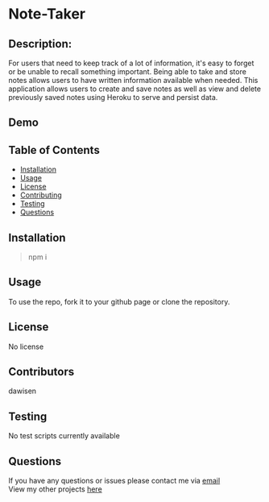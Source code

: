 # Note-Taker


## Description:
For users that need to keep track of a lot of information, it's easy to forget or be unable to recall something important. Being able to take and store notes allows users to have written information available when needed. This application allows users to create and save notes as well as view and delete previously saved notes using Heroku to serve and persist data.

## Demo
<!-- [Watch my demo on YouTube](/////////////////)<br> -->
## Table of Contents

* [Installation](#Installation)
* [Usage](#Usage)
* [License](#License)
* [Contributing](#Contributing)
* [Testing](#Testing)
* [Questions](#Questions)

## Installation

>npm i

  
## Usage
To use the repo, fork it to your github page or clone the repository.

## License
No license

## Contributors
dawisen

## Testing
No test scripts currently available
  
## Questions
If you have any questions or issues please contact me via [email](daniellewwise@gmail.com)<br>
View my other projects [here](https://github.com/dawisen?tab=repositories)
